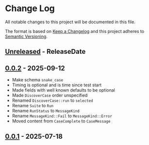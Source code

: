 # Change Log
All notable changes to this project will be documented in this file.

The format is based on [Keep a Changelog](https://keepachangelog.com/)
and this project adheres to [Semantic Versioning](https://semver.org/).

<!-- next-header -->
## [Unreleased] - ReleaseDate

## [0.0.2] - 2025-09-12

- Make schema `snake_case`
- Timing is optional and is time since test start
- Made fields with well known defaults to be optional
- Made `DiscoverCase` order unspecified
- Renamed `DiscoverCase::run` to `selected`
- Rename `Suite` to `Run`
- Rename `RunStatus` to `MessageKind`
- Rename `MessageKind::Fail` to `MessageKind::Error`
- Moved content from `CaseComplete` to `CaseMessage`

## [0.0.1] - 2025-07-18

<!-- next-url -->
[Unreleased]: https://github.com/epage/pytest-rs/compare/libtest-json-v0.0.2...HEAD
[0.0.2]: https://github.com/epage/pytest-rs/compare/libtest-json-v0.0.1...libtest-json-v0.0.2
[0.0.1]: https://github.com/rust-cli/argfile/compare/c96ef27899b410f9f154183989d4ccf60af27da6...libtest-json-v0.0.1
